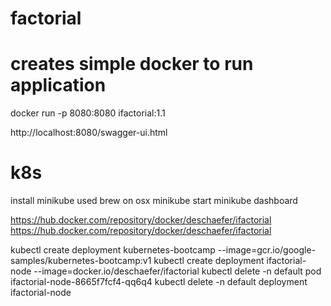 # factorial

# creates simple docker to run application
docker run -p 8080:8080 ifactorial:1.1

http://localhost:8080/swagger-ui.html

# k8s
install minikube
used brew on osx
minikube start
minikube dashboard

https://hub.docker.com/repository/docker/deschaefer/ifactorial
https://hub.docker.com/repository/docker/deschaefer/ifactorial

kubectl create deployment kubernetes-bootcamp --image=gcr.io/google-samples/kubernetes-bootcamp:v1
kubectl create deployment ifactorial-node --image=docker.io/deschaefer/ifactorial
kubectl delete -n default pod ifactorial-node-8665f7fcf4-qq6q4
kubectl delete -n default deployment ifactorial-node